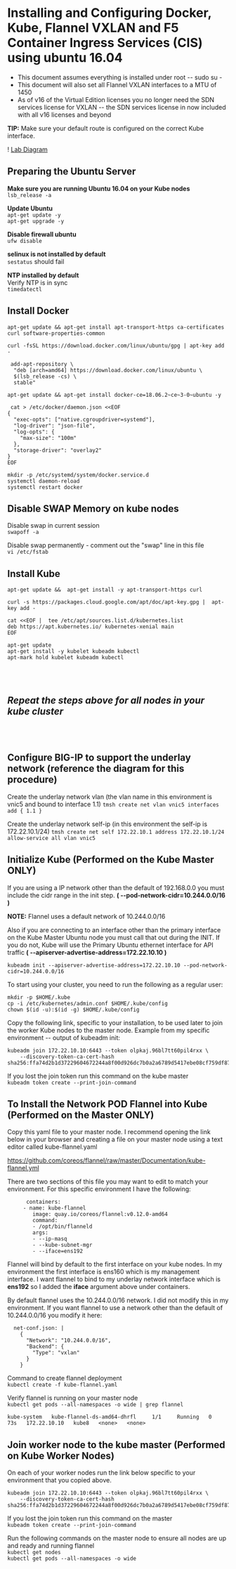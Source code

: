 # Installing and Configuring Docker, Kube, Flannel VXLAN and F5 Container Ingress Services (CIS) using ubuntu 16.04

- This document assumes everything is installed under root  --  sudo su -
- This document will also set all Flannel VXLAN interfaces to a MTU of 1450
- As of v16 of the Virtual Edition licenses you no longer need the SDN services license for VXLAN -- the SDN services license in now included with all v16 licenses and beyond  

__TIP:__ Make sure your default route is configured on the correct Kube interface.  


! [Lab Diagram](https://github.com/grmarxer/kubernetes/blob/master/Documentation/Flannel_VXLAN/diagrams/Kube_FlannelVXLAN_CIS_Lab_drawing_040620.png)


## Preparing the Ubuntu Server

__Make sure you are running Ubuntu 16.04 on your Kube nodes__  
```lsb_release -a```

__Update Ubuntu__  
```apt-get update -y```  
```apt-get upgrade -y```

__Disable firewall ubuntu__  
```ufw disable```

__selinux is not installed by default__  
```sestatus``` should fail  

__NTP installed by default__  
Verify NTP is in sync  
```timedatectl```

## Install Docker
```apt-get update && apt-get install apt-transport-https ca-certificates curl software-properties-common```

```curl -fsSL https://download.docker.com/linux/ubuntu/gpg | apt-key add -```
```
 add-apt-repository \
  "deb [arch=amd64] https://download.docker.com/linux/ubuntu \
  $(lsb_release -cs) \
  stable"
```

```apt-get update && apt-get install docker-ce=18.06.2~ce~3-0~ubuntu -y```
```
 cat > /etc/docker/daemon.json <<EOF
{
  "exec-opts": ["native.cgroupdriver=systemd"],
  "log-driver": "json-file",
  "log-opts": {
    "max-size": "100m"
  },
  "storage-driver": "overlay2"
}
EOF
```
```mkdir -p /etc/systemd/system/docker.service.d```  
```systemctl daemon-reload```  
```systemctl restart docker```  

## Disable SWAP Memory on kube nodes
Disable swap in current session  
```swapoff -a```

Disable swap permanently - comment out the "swap" line in this file  
```vi /etc/fstab```

## Install Kube

```apt-get update &&  apt-get install -y apt-transport-https curl```

```curl -s https://packages.cloud.google.com/apt/doc/apt-key.gpg |  apt-key add -```

```
cat <<EOF |  tee /etc/apt/sources.list.d/kubernetes.list
deb https://apt.kubernetes.io/ kubernetes-xenial main
EOF
```
```apt-get update```  
```apt-get install -y kubelet kubeadm kubectl```  
```apt-mark hold kubelet kubeadm kubectl```  

<br/><br/>
## *Repeat the steps above for all nodes in your kube cluster* 
<br/><br/>



## Configure BIG-IP to support the underlay network (reference the diagram for this procedure)
Create the underlay network vlan (the vlan name in this environment is vnic5 and bound to interface 1.1)
```tmsh create net vlan vnic5 interfaces add { 1.1 }```

Create the underlay network self-ip (in this environment the self-ip is 172.22.10.1/24)
```tmsh create net self 172.22.10.1 address 172.22.10.1/24 allow-service all vlan vnic5```

## Initialize Kube (Performed on the Kube Master ONLY)

If you are using a IP network other than the default of 192.168.0.0 you must include the cidr range in the init step.
 __( --pod-network-cidr=10.244.0.0/16 )__

__NOTE:__ Flannel uses a default network of 10.244.0.0/16

Also if you are connecting to an interface other than the primary interface on the Kube Master Ubuntu node you must call that out during the INIT.  If you do not, Kube will use the Primary Ubuntu ethernet interface for API traffic
__( --apiserver-advertise-address=172.22.10.10 )__

```kubeadm init --apiserver-advertise-address=172.22.10.10 --pod-network-cidr=10.244.0.0/16```

To start using your cluster, you need to run the following as a regular user:

```mkdir -p $HOME/.kube```  
 ```cp -i /etc/kubernetes/admin.conf $HOME/.kube/config```  
```chown $(id -u):$(id -g) $HOME/.kube/config``` 


Copy the following link, specific to your installation, to be used later to join the worker Kube nodes to the master node.
Example from my specific environment -- output of kubeadm init:
```
kubeadm join 172.22.10.10:6443 --token olpkaj.96bl7tt60pil4rxx \
    --discovery-token-ca-cert-hash sha256:ffa74d2b1d37229604672244a8f00d926dc7b0a2a6789d5417ebe08cf759df87
```
If you lost the join token run this command on the kube master  
```kubeadm token create --print-join-command```  

## To Install the Network POD Flannel into Kube (Performed on the Master ONLY)

Copy this yaml file to your master node.  I recommend opening the link below in your browser and creating a file on your master node using a text editor called kube-flannel.yaml

https://github.com/coreos/flannel/raw/master/Documentation/kube-flannel.yml

There are two sections of this file you may want to edit to match your environment.  For this specific environment I have the following:
```
      containers:
     - name: kube-flannel
        image: quay.io/coreos/flannel:v0.12.0-amd64
        command:
        - /opt/bin/flanneld
        args:
        - --ip-masq
        - --kube-subnet-mgr
        - --iface=ens192
```
Flannel will bind by default to the first interface on your kube nodes.  In my environment the first interface is ens160 which is my management interface. I want flannel to bind to my underlay network interface which is __ens192__ so I added the __iface__ argument above under containers.

By default flannel uses the 10.244.0.0/16 network.  I did not modify this in my environment.  If you want flannel to use a network other than the default of 10.244.0.0/16 you modify it here:
```
  net-conf.json: |
    {
      "Network": "10.244.0.0/16",
      "Backend": {
        "Type": "vxlan"
      }
    }
```
Command to create flannel deployment  
```kubectl create -f kube-flannel.yaml```  

Verify flannel is running on your master node  
```kubectl get pods --all-namespaces -o wide | grep flannel```
```
kube-system   kube-flannel-ds-amd64-dhrfl     1/1     Running   0   73s   172.22.10.10   kube8   <none>   <none>
```

## Join worker node to the kube master  (Performed on Kube Worker Nodes)
On each of your worker nodes run the link below specific to your environment that you copied above.
```
kubeadm join 172.22.10.10:6443 --token olpkaj.96bl7tt60pil4rxx \
    --discovery-token-ca-cert-hash sha256:ffa74d2b1d37229604672244a8f00d926dc7b0a2a6789d5417ebe08cf759df87
```
If you lost the join token run this command on the master  
```kubeadm token create --print-join-command```

Run the following commands on the master node to ensure all nodes are up and ready and running flannel  
```kubectl get nodes```  
```kubectl get pods --all-namespaces -o wide```
